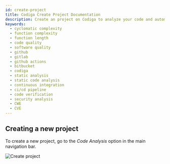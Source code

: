 ```yaml
---
id: create-project
title: Codiga Create Project Documentation
description: Create an project on Codiga to analyze your code and automated your Code Reviews on GitHub, GitLab and Bitbucket. Support for 12+ languages, start for free today.
keywords:
  - cyclomatic complexity
  - function complexity
  - function length
  - code quality
  - software quality
  - github
  - gitlab
  - github actions
  - bitbucket
  - codiga
  - static analysis
  - static code analysis
  - continuous integration
  - ci/cd pipeline
  - code verification
  - security analysis
  - CWE
  - CVE
---
```


## Creating a new project

To create a new project, go to the _Code Analysis_ option in the main navigation bar.

![Create project](/img/create-project-01.png)